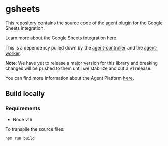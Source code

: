 # gsheets

This repository contains the source code of the agent plugin for the Google Sheets integration.

Learn more about the Google Sheets integration [here](https://docs.superblocks.com/integrations/connect-integrations/google-sheets).

This is a dependency pulled down by the [agent-controller](https://github.com/superblocksteam/agent-controller) and the [agent-worker](https://github.com/superblocksteam/agent-worker).

**Note**: We have yet to release a major version for this library and breaking changes will be pushed to them until we stabilize and cut a v1 release.

You can find more information about the Agent Platform [here](https://github.com/superblocksteam/agent).

## Build locally

### Requirements

- Node v16

To transpile the source files:

```bash
npm run build
```
